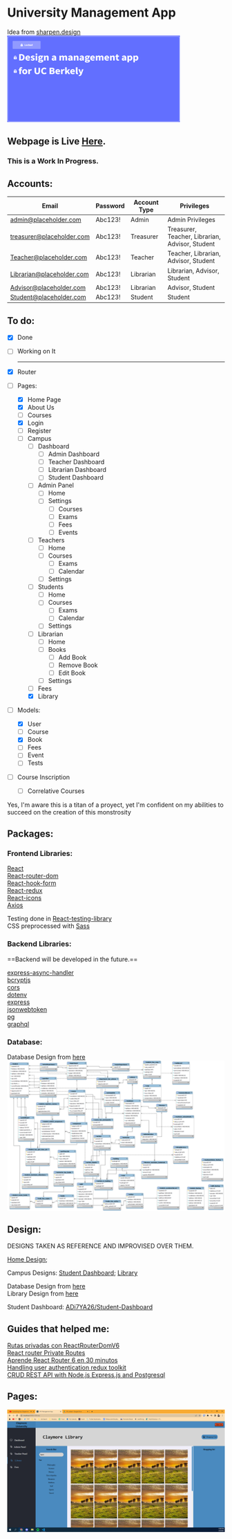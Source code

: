 # University Management App

Idea from [sharpen.design](sharpen.design)  
<img src="./img/Idea.png" width="400" height="200" alt="Idea from sharpen.design">

<h2>Webpage is Live <a href="https://ayosafacundo.github.io/management-app">Here</a>.</h2>
<h3>This is a Work In Progress.</h3>

## Accounts:

| Email | Password | Account Type | Privileges |
| ------- | ------ | ------------ | ---------- |
|   admin@placeholder.com | Abc123! | Admin | Admin Privileges |
|   treasurer@placeholder.com | Abc123! | Treasurer | Treasurer, Teacher, Librarian, Advisor, Student |
|   Teacher@placeholder.com | Abc123! | Teacher | Teacher, Librarian, Advisor, Student |
|   Librarian@placeholder.com | Abc123! | Librarian | Librarian, Advisor, Student | 
|   Advisor@placeholder.com | Abc123! | Librarian | Advisor, Student | 
|   Student@placeholder.com | Abc123! | Student | Student | 


## To do: 

- [X] Done
- [ ] Working on It  
  
  ---

- [X] Router  
- [ ] Pages:  
    - [X] Home Page  
    - [X] About Us  
    - [ ] Courses  
    - [X] Login        
    - [ ] Register        
    - [ ] Campus  
        - [ ] Dashboard  
            - [ ] Admin Dashboard  
            - [ ] Teacher Dashboard  
            - [ ] Librarian Dashboard  
            - [ ] Student Dashboard  
        - [ ] Admin Panel    
            - [ ] Home
            - [ ] Settings
                - [ ] Courses  
                - [ ] Exams  
                - [ ] Fees  
                - [ ] Events  
        - [ ] Teachers  
            - [ ] Home  
            - [ ] Courses  
                - [ ] Exams  
                - [ ] Calendar  
            - [ ] Settings  
        - [ ] Students  
            - [ ] Home  
            - [ ] Courses  
                - [ ] Exams  
                - [ ] Calendar  
            - [ ] Settings  
        - [ ] Librarian
            - [ ] Home
            - [ ] Books
                - [ ] Add Book
                - [ ] Remove Book
                - [ ] Edit Book
            - [ ] Settings
        - [ ] Fees    
        - [X] Library

- [ ] Models:
    - [X] User       
    - [ ] Course       
    - [X] Book       
    - [ ] Fees       
    - [ ] Event    
    - [ ] Tests  
- [ ] Course Inscription  
    - [ ] Correlative Courses  

Yes, I'm aware this is a titan of a proyect, yet I'm confident on my abilities to succeed on the creation of this monstrosity

## Packages:

### Frontend Libraries:  

[React](https://github.com/facebook/react)    
[React-router-dom](https://github.com/remix-run/react-router)  
[React-hook-form](https://react-hook-form.com/get-started/)  
[React-redux](https://react-redux.js.org/)  
[React-icons](https://react-icons.github.io/react-icons/search?q=admi)  
[Axios](https://axios-http.com/)

Testing done in [React-testing-library](https://testing-library.com/docs/react-testing-library/intro/)  
CSS preprocessed with [Sass](https://sass-lang.com/)  

### Backend Libraries:

==Backend will be developed in the future.==

[express-async-handler](https://github.com/Abazhenov/express-async-handler)  
[bcryptjs](https://github.com/dcodeIO/bcrypt.js)  
[cors](https://github.com/expressjs/cors)  
[dotenv](https://github.com/motdotla/dotenv)  
[express](https://expressjs.com/es/)  
[jsonwebtoken](https://www.npmjs.com/package/jsonwebtoken)  
[pg](https://github.com/brianc/node-postgres)  
[graphql](https://graphql.org/)

### Database:

Database Design from [here](https://www.onomastics.kz/uploads/books/abai-qunanbaevnbXtk.pdf)  
<img src="./img/RDB design.png" alt="Made by Shelley Bhatnagar" style="display: block; margin: 0 auto;">


## Design:

DESIGNS TAKEN AS REFERENCE AND IMPROVISED OVER THEM.

[Home Design](https://es.99designs.com/profiles/gegen/designs/985233);

Campus Designs:
    [Student Dashboard](https://dribbble.com/shots/16165604-University-dashboard);
    [Library](https://dribbble.com/shots/6829125-Book-Store)

Database Design from [here](https://www.onomastics.kz/uploads/books/abai-qunanbaevnbXtk.pdf)  
Library Design from [here](https://www.behance.net/gallery/137500455/Book-Books-A-Books-Library-Web-App-Design?tracking_source=search_projects%7CLibrary+Webapp)


Student Dashboard:
[ADi7YA26/Student-Dashboard](https://github.com/ADi7YA26/Student-Dashboard)



## Guides that helped me:  

[Rutas privadas con ReactRouterDomV6](https://www.youtube.com/watch?v=tqc8n3odVp0)  
[React router Private Routes](https://www.robinwieruch.de/react-router-private-routes/)  
[Aprende React Router 6 en 30 minutos](https://www.youtube.com/watch?v=JNhhdkCuyog)  
[Handling user authentication redux toolkit](https://blog.logrocket.com/handling-user-authentication-redux-toolkit/#prerequisites)  
[CRUD REST API with Node.js Express.js and Postgresql](https://blog.logrocket.com/crud-rest-api-node-js-express-postgresql/)

## Pages:

<img src="./img/Library.png" alt="Library Page">